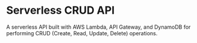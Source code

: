 # Serverless CRUD API

A serverless API built with AWS Lambda, API Gateway, and DynamoDB for performing CRUD (Create, Read, Update, Delete) operations.

